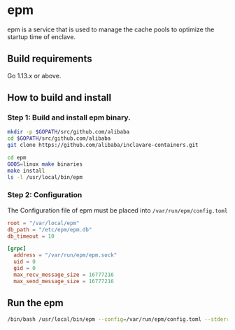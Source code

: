 # epm

epm is a service that is used to manage the cache pools to optimize the startup time of enclave.


## Build requirements

Go 1.13.x or above.

## How to build and install

### Step 1: Build and install epm binary.
```bash
mkdir -p $GOPATH/src/github.com/alibaba
cd $GOPATH/src/github.com/alibaba 
git clone https://github.com/alibaba/inclavare-containers.git

cd epm
GOOS=linux make binaries
make install
ls -l /usr/local/bin/epm
```

### Step 2: Configuration

The Configuration file of epm must be placed into `/var/run/epm/config.toml`

```toml
root = "/var/local/epm"
db_path = "/etc/epm/epm.db"
db_timeout = 10

[grpc]
  address = "/var/run/epm/epm.sock"
  uid = 0
  gid = 0
  max_recv_message_size = 16777216
  max_send_message_size = 16777216
```

## Run the epm
```bash
/bin/bash /usr/local/bin/epm --config=/var/run/epm/config.toml --stderrthreshold=0
```
